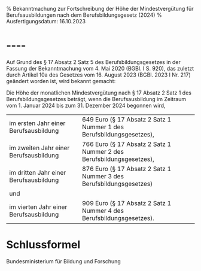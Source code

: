 % Bekanntmachung zur Fortschreibung der Höhe der Mindestvergütung für Berufsausbildungen nach dem Berufsbildungsgesetz (2024)
% Ausfertigungsdatum: 16.10.2023
 
# ----

Auf Grund des § 17 Absatz 2 Satz 5 des Berufsbildungsgesetzes in der Fassung der Bekanntmachung vom 4. Mai 2020 (BGBl. I S. 920), das zuletzt durch Artikel 10a des Gesetzes vom 16. August 2023 (BGBl. 2023 I Nr. 217) geändert worden ist, wird bekannt gemacht:

Die Höhe der monatlichen Mindestvergütung nach § 17 Absatz 2 Satz 1 des Berufsbildungsgesetzes beträgt, wenn die Berufsausbildung im Zeitraum vom 1. Januar 2024 bis zum 31. Dezember 2024 begonnen wird,

|                                        |                                                                      |
|:---------------------------------------|:---------------------------------------------------------------------|
| im ersten Jahr einer Berufsausbildung  | 649 Euro (§ 17 Absatz 2 Satz 1 Nummer 1 des Berufsbildungsgesetzes), |
| im zweiten Jahr einer Berufsausbildung | 766 Euro (§ 17 Absatz 2 Satz 1 Nummer 2 des Berufsbildungsgesetzes), |
| im dritten Jahr einer Berufsausbildung | 876 Euro (§ 17 Absatz 2 Satz 1 Nummer 3 des Berufsbildungsgesetzes)  |
| und                                    |                                                                      |
| im vierten Jahr einer Berufsausbildung | 909 Euro (§ 17 Absatz 2 Satz 1 Nummer 4 des Berufsbildungsgesetzes). |

# Schlussformel

Bundesministerium für Bildung und Forschung
